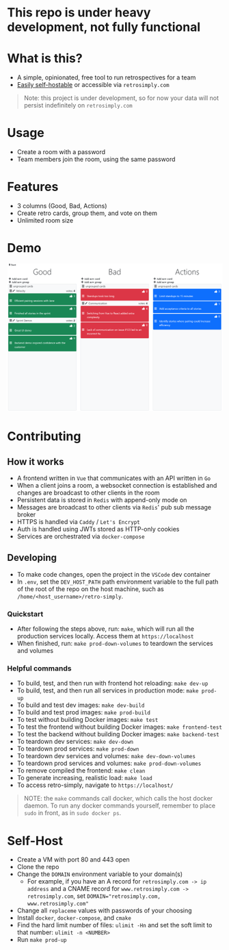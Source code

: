 # This repo is under heavy development, not fully functional

# What is this?
* A simple, opinionated, free tool to run retrospectives for a team
* [Easily self-hostable](#Self-Host) or accessible via `retrosimply.com`
> Note: this project is under development, so for now your data will not
persist indefinitely on `retrosimply.com`

# Usage
* Create a room with a password
* Team members join the room, using the same password

# Features
* 3 columns (Good, Bad, Actions)
* Create retro cards, group them, and vote on them
* Unlimited room size

# Demo
![Demo](./docs/demo.png)

# Contributing
## How it works
* A frontend written in `Vue` that communicates with an API written in `Go`
* When a client joins a room, a websocket connection is established and changes
  are broadcast to other clients in the room
* Persistent data is stored in `Redis` with append-only mode on
* Messages are broadcast to other clients via `Redis`' pub sub message broker
* HTTPS is handled via `Caddy` / `Let's Encrypt`
* Auth is handled using JWTs stored as HTTP-only cookies
* Services are orchestrated via `docker-compose`

## Developing
* To make code changes, open the project in the `VSCode` dev container
* In `.env`, set the `DEV_HOST_PATH` path environment variable to the full path
  of the root of the repo on the host machine, such as
  `/home/<host_username>/retro-simply`.

### Quickstart
* After following the steps above, run: `make`, which will run all the production
  services locally. Access them at `https://localhost`
* When finished, run: `make prod-down-volumes` to teardown the services and volumes

### Helpful commands
* To build, test, and then run with frontend hot reloading: `make dev-up`
* To build, test, and then run all services in production mode: `make prod-up`
* To build and test dev images: `make dev-build`
* To build and test prod images: `make prod-build` 
* To test without building Docker images: `make test`
* To test the frontend without building Docker images: `make frontend-test`
* To test the backend without building Docker images: `make backend-test`
* To teardown dev services: `make dev-down`
* To teardown prod services: `make prod-down`
* To teardown dev services and volumes: `make dev-down-volumes`
* To teardown prod services and volumes: `make prod-down-volumes`
* To remove compiled the frontend: `make clean`
* To generate increasing, realistic load: `make load`
* To access retro-simply, navigate to `https://localhost/`
> NOTE: the `make` commands call docker, which calls the host docker daemon.
> To run any docker commands yourself, remember to place `sudo` in front, as
> in `sudo docker ps`.

# Self-Host
* Create a VM with port 80 and 443 open
* Clone the repo
* Change the `DOMAIN` environment variable to your domain(s)
    * For example, if you have an A record for `retrosimply.com -> ip address`
    and a CNAME record for `www.retrosimply.com -> retrosimply.com`, set
    `DOMAIN="retrosimply.com, www.retrosimply.com"`
* Change all `replaceme` values with passwords of your choosing
* Install `docker`, `docker-compose`, and `cmake`
* Find the hard limit number of files: `ulimit -Hn` and set the soft limit
  to that number: `ulimit -n <NUMBER>`
* Run `make prod-up`